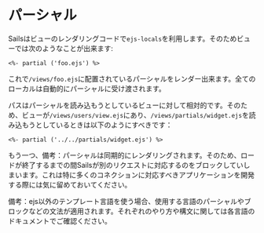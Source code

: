 # パーシャル

Sailsはビューのレンダリングコードで`ejs-locals`を利用します。そのためビューでは次のようなことが出来ます:

```
<%- partial ('foo.ejs') %> 
```

これで`/views/foo.ejs`に配置されているパーシャルをレンダー出来ます。全てのローカルは自動的にパーシャルに受け渡されます。

パスはパーシャルを読み込もうとしているビューに対して相対的です。そのため、ビューが`/views/users/view.ejs`にあり、`/views/partials/widget.ejs`を読み込もうとしているときは以下のようにすべきです：

```
<%- partial ('../../partials/widget.ejs') %> 
```

もう一つ、備考：パーシャルは同期的にレンダリングされます。そのため、ロードが終了するまでの間Sailsが別のリクエストに対応するのをブロックしていしまいます。これは特に多くのコネクションに対応すべきアプリケーションを開発する際には気に留めておいてください。

備考：ejs以外のテンプレート言語を使う場合、使用する言語のパーシャルやブロックなどの文法が適用されます。それぞれのやり方や構文に関しては各言語のドキュメントでご確認ください。

<docmeta name="uniqueID" value="Partials610916">
<docmeta name="displayName" value="Partials">

